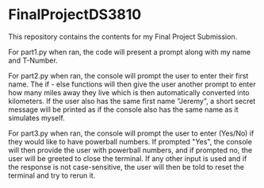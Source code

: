 # FinalProjectDS3810
This repository contains the contents for my Final Project Submission.

For part1.py when ran, the code will present a prompt along with my name and T-Number.

For part2.py when ran, the console will prompt the user to enter their first name. The if - else functions will then give the user another prompt to enter how many miles away they live which is then automatically converted into kilometers. If the user also has the same first name "Jeremy", a short secret message will be printed as if the console also has the same name as it simulates myself.

For part3.py when ran, the console will prompt the user to enter (Yes/No) if they would like to have powerball numbers. If prompted "Yes", the console will then provide the user with powerball numbers, and if prompted no, the user will be greeted to close the terminal. If any other input is used and if the response is not case-sensitive, the user will then be told to reset the terminal and try to rerun it.
